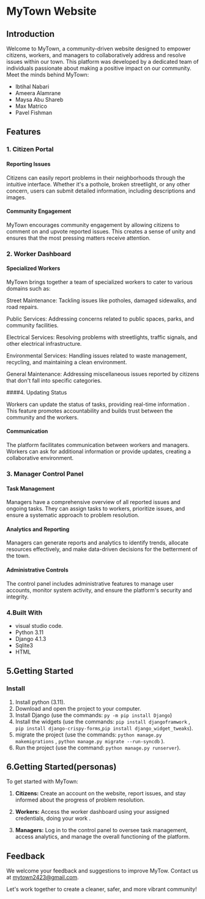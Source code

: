 # MyTown Website

## Introduction

Welcome to MyTown, a community-driven website designed to empower citizens, workers, and managers to collaboratively address and resolve issues within our town. This platform was developed by a dedicated team of individuals passionate about making a positive impact on our community. Meet the minds behind MyTown:


- Ibtihal Nabari
- Ameera Alamrane
- Maysa Abu Shareb
- Max Matrico
- Pavel Fishman

## Features

### 1. Citizen Portal

#### Reporting Issues

Citizens can easily report problems in their neighborhoods through the intuitive interface. Whether it's a pothole, broken streetlight, or any other concern, users can submit detailed information, including descriptions and images.

#### Community Engagement

MyTown encourages community engagement by allowing citizens to comment on and upvote reported issues. This creates a sense of unity and ensures that the most pressing matters receive attention.

### 2. Worker Dashboard

#### Specialized Workers
MyTown brings together a team of specialized workers to cater to various domains such as:

Street Maintenance: Tackling issues like potholes, damaged sidewalks, and road repairs.

Public Services: Addressing concerns related to public spaces, parks, and community facilities.

Electrical Services: Resolving problems with streetlights, traffic signals, and other electrical infrastructure.

Environmental Services: Handling issues related to waste management, recycling, and maintaining a clean environment.

General Maintenance: Addressing miscellaneous issues reported by citizens that don't fall into specific categories.

####4. Updating Status

Workers can update the status of tasks, providing real-time information . This feature promotes accountability and builds trust between the community and the workers.

#### Communication

The platform facilitates communication between workers and managers. Workers can ask for additional information or provide updates, creating a collaborative environment.

### 3. Manager Control Panel

#### Task Management

Managers have a comprehensive overview of all reported issues and ongoing tasks. They can assign tasks to workers, prioritize issues, and ensure a systematic approach to problem resolution.

#### Analytics and Reporting

Managers can generate reports and analytics to identify trends, allocate resources effectively, and make data-driven decisions for the betterment of the town.

#### Administrative Controls

The control panel includes administrative features to manage user accounts, monitor system activity, and ensure the platform's security and integrity.
### 4.Built With
- visual studio code.
- Python 3.11
- Django 4.1.3
- Sqlite3
- HTML


<!-- GETTING STARTED -->
## 5.Getting Started

### Install

1. Install python (3.11).
2. Download and open the project to your computer.
3. Install Django (use the commands: ```py -m pip install Django```)
4. Install the widgets (use the commands: ```pip install djangoframwork``` , ```pip install django-crispy-forms```,```pip install django_widget_tweaks```).
5. migrate the project (use the commands: ```python manage.py makemigrations``` , ```python manage.py migrate --run-syncdb``` ).
6. Run the project (use the command: ```python manage.py runserver```).



## 6.Getting Started(personas)

To get started with MyTown:

1. **Citizens:** Create an account on the website, report issues, and stay informed about the progress of problem resolution.

2. **Workers:** Access the worker dashboard using your assigned credentials, doing your work .

3. **Managers:** Log in to the control panel to oversee task management, access analytics, and manage the overall functioning of the platform.


## Feedback

We welcome your feedback and suggestions to improve MyTow. Contact us at mytown2423@gmail.com.

Let's work together to create a cleaner, safer, and more vibrant community!
 
 
